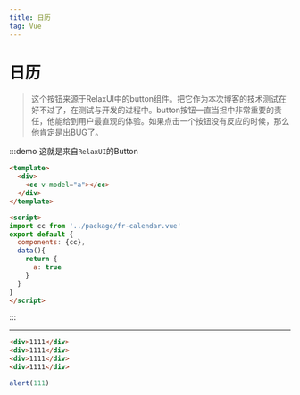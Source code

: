 ```yaml
---
title: 日历
tag: Vue
---
```


# 日历
> 这个按钮来源于RelaxUI中的button组件。把它作为本次博客的技术测试在好不过了，在测试与开发的过程中。button按钮一直当担中非常重要的责任，他能给到用户最直观的体验。如果点击一个按钮没有反应的时候，那么他肯定是出BUG了。

:::demo 这就是来自`RelaxUI`的Button
``` html
<template>
  <div>
    <cc v-model="a"></cc>
  </div>
</template>

<script>
import cc from '../package/fr-calendar.vue'
export default {
  components: {cc},
  data(){
    return {
      a: true
    }
  }
}
</script>

```
:::

-----------

```html
<div>1111</div>
<div>1111</div>
<div>1111</div>
<div>1111</div>
```


```js
alert(111)
```